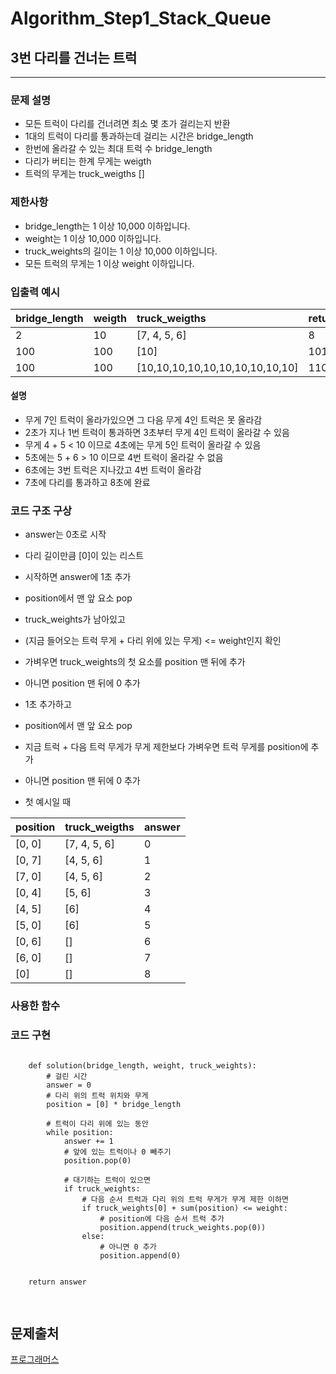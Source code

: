# Algorithm_Step1_Stack_Queue
## 3번 다리를 건너는 트럭 
***

### 문제 설명 
- 모든 트럭이 다리를 건너려면 최소 몇 초가 걸리는지 반환
- 1대의 트럭이 다리를 통과하는데 걸리는 시간은 bridge_length
- 한번에 올라갈 수 있는 최대 트럭 수 bridge_length
- 다리가 버티는 한계 무게는 weigth
- 트럭의 무게는 truck_weigths []  

### 제한사항
- bridge_length는 1 이상 10,000 이하입니다.
- weight는 1 이상 10,000 이하입니다.
- truck_weights의 길이는 1 이상 10,000 이하입니다.
- 모든 트럭의 무게는 1 이상 weight 이하입니다.

### 입출력 예시 
 | bridge_length| weigth| truck_weigths                   | return|
 | :----------- | :-----| :-------------------------------| :-----|
 | 2            | 10    | [7, 4, 5, 6]                    | 8     |
 | 100          | 100   | [10]                            | 101   |
 | 100          | 100   | [10,10,10,10,10,10,10,10,10,10] | 110   |   

#### 설명  
- 무게 7인 트럭이 올라가있으면 그 다음 무게 4인 트럭은 못 올라감 
- 2초가 지나 1번 트럭이 통과하면 3초부터 무게 4인 트럭이 올라갈 수 있음 
- 무게 4 + 5 < 10 이므로 4초에는 무게 5인 트럭이 올라갈 수 있음 
- 5초에는 5 + 6 > 10 이므로 4번 트럭이 올라갈 수 없음
- 6초에는 3번 트럭은 지나갔고 4번 트럭이 올라감
- 7초에 다리를 통과하고 8초에 완료 

### 코드 구조 구상
- answer는 0초로 시작
- 다리 길이만큼 [0]이 있는 리스트 
- 시작하면 answer에 1초 추가
- position에서 맨 앞 요소 pop 

- truck_weights가 남아있고 
- (지금 들어오는 트럭 무게 + 다리 위에 있는 무게) <= weight인지 확인 
- 가벼우면 truck_weights의 첫 요소를 position 맨 뒤에 추가
- 아니면 position 맨 뒤에 0 추가 
- 1초 추가하고 
- position에서 맨 앞 요소 pop
- 지금 트럭 + 다음 트럭 무게가 무게 제한보다 가벼우면 트럭 무게를 position에 추가   
- 아니면 position 맨 뒤에 0 추가

- 첫 예시일 때

| position     | truck_weigths | answer|
| :----------- |  :------------| :-----|
| [0, 0]       | [7, 4, 5, 6]  | 0     |
| [0, 7]       | [4, 5, 6]     | 1     |
| [7, 0]       | [4, 5, 6]     | 2     |
| [0, 4]       | [5, 6]        | 3     |
| [4, 5]       | [6]           | 4     |
| [5, 0]       | [6]           | 5     |
| [0, 6]       | []            | 6     |
| [6, 0]       | []            | 7     |
| [0]          | []            | 8     |

### 사용한 함수 

### 코드 구현

<pre>
<code>
    def solution(bridge_length, weight, truck_weights):
        # 걸린 시간 
        answer = 0
        # 다리 위의 트럭 위치와 무게 
        position = [0] * bridge_length
        
        # 트럭이 다리 위에 있는 동안
        while position:
            answer += 1          
            # 앞에 있는 트럭이나 0 빼주기 
            position.pop(0)
            
            # 대기하는 트럭이 있으면 
            if truck_weights:
                # 다음 순서 트럭과 다리 위의 트럭 무게가 무게 제한 이하면 
                if truck_weights[0] + sum(position) <= weight:
                    # position에 다음 순서 트럭 추가 
                    position.append(truck_weights.pop(0))
                else:
                    # 아니면 0 추가 
                    position.append(0)
        
    
    return answer

</code>
</pre>

## 문제출처
[프로그래머스](https://programmers.co.kr/learn/courses/30/lessons/42583)